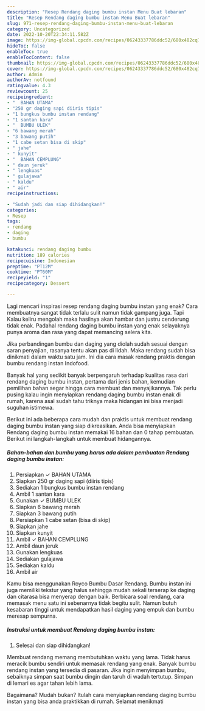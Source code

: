 ```yaml
---
description: "Resep Rendang daging bumbu instan Menu Buat lebaran"
title: "Resep Rendang daging bumbu instan Menu Buat lebaran"
slug: 971-resep-rendang-daging-bumbu-instan-menu-buat-lebaran
category: Uncategorized
date: 2022-10-20T22:34:11.582Z
image: https://img-global.cpcdn.com/recipes/06243337786ddc52/680x482cq70/rendang-daging-bumbu-instan-foto-resep-utama.jpg
hideToc: false
enableToc: true
enableTocContent: false
thumbnail: https://img-global.cpcdn.com/recipes/06243337786ddc52/680x482cq70/rendang-daging-bumbu-instan-foto-resep-utama.jpg
cover: https://img-global.cpcdn.com/recipes/06243337786ddc52/680x482cq70/rendang-daging-bumbu-instan-foto-resep-utama.jpg
author: Admin
authorAv: notfound
ratingvalue: 4.3
reviewcount: 25
recipeingredient:
- "  BAHAN UTAMA"
- "250 gr daging sapi diiris tipis"
- "1 bungkus bumbu instan rendang"
- "1 santan kara"
- "  BUMBU ULEK"
- "6 bawang merah"
- "3 bawang putih"
- "1 cabe setan bisa di skip"
- " jahe"
- " kunyit"
- "  BAHAN CEMPLUNG"
- " daun jeruk"
- " lengkuas"
- " gulajawa"
- " kaldu"
- " air"
recipeinstructions:

- "Sudah jadi dan siap dihidangkan!"
categories:
- Resep
tags:
- rendang
- daging
- bumbu

katakunci: rendang daging bumbu 
nutrition: 189 calories
recipecuisine: Indonesian
preptime: "PT12M"
cooktime: "PT60M"
recipeyield: "1"
recipecategory: Dessert

---
```



Lagi mencari inspirasi resep rendang daging bumbu instan yang enak? Cara membuatnya sangat tidak terlalu sulit namun tidak gampang juga. Tapi Kalau keliru mengolah maka hasilnya akan hambar dan justru cenderung tidak enak. Padahal rendang daging bumbu instan yang enak selayaknya punya aroma dan rasa yang dapat memancing selera kita.


Jika perbandingan bumbu dan daging yang diolah sudah sesuai dengan saran penyajian, rasanya tentu akan pas di lidah. Maka rendang sudah bisa dinikmati dalam waktu satu jam. Ini dia cara masak rendang praktis dengan bumbu rendang instan Indofood.

Banyak hal yang sedikit banyak berpengaruh terhadap kualitas rasa dari rendang daging bumbu instan, pertama dari jenis bahan, kemudian pemilihan bahan segar hingga cara membuat dan menyajikannya. Tak perlu pusing kalau ingin menyiapkan rendang daging bumbu instan enak di rumah, karena asal sudah tahu triknya maka hidangan ini bisa menjadi suguhan istimewa.


Berikut ini ada beberapa cara mudah dan praktis untuk membuat rendang daging bumbu instan yang siap dikreasikan. Anda bisa menyiapkan Rendang daging bumbu instan memakai 16 bahan dan 0 tahap pembuatan. Berikut ini langkah-langkah untuk membuat hidangannya.

<!--inarticleads1-->

##### Bahan-bahan dan bumbu yang harus ada dalam pembuatan Rendang daging bumbu instan:

1. Persiapkan  ✓ BAHAN UTAMA
1. Siapkan 250 gr daging sapi (diiris tipis)
1. Sediakan 1 bungkus bumbu instan rendang
1. Ambil 1 santan kara
1. Gunakan  ✓ BUMBU ULEK
1. Siapkan 6 bawang merah
1. Siapkan 3 bawang putih
1. Persiapkan 1 cabe setan (bisa di skip)
1. Siapkan  jahe
1. Siapkan  kunyit
1. Ambil  ✓ BAHAN CEMPLUNG
1. Ambil  daun jeruk
1. Gunakan  lengkuas
1. Sediakan  gulajawa
1. Sediakan  kaldu
1. Ambil  air


Kamu bisa menggunakan Royco Bumbu Dasar Rendang. Bumbu instan ini juga memiliki tekstur yang halus sehingga mudah sekali terserap ke daging dan citarasa bisa menyerap dengan baik. Berbicara soal rendang, cara memasak menu satu ini sebenarnya tidak begitu sulit. Namun butuh kesabaran tinggi untuk mendapatkan hasil daging yang empuk dan bumbu meresap sempurna. 

<!--inarticleads2-->

##### Instruksi untuk membuat Rendang daging bumbu instan:


1. Selesai dan siap dihidangkan!

Membuat rendang memang membutuhkan waktu yang lama. Tidak harus meracik bumbu sendiri untuk memasak rendang yang enak. Banyak bumbu rendang instan yang tersedia di pasaran. Jika ingin menyimpan bumbu, sebaiknya simpan saat bumbu dingin dan taruh di wadah tertutup. Simpan di lemari es agar tahan lebih lama. 

Bagaimana? Mudah bukan? Itulah cara menyiapkan rendang daging bumbu instan yang bisa anda praktikkan di rumah. Selamat menikmati

